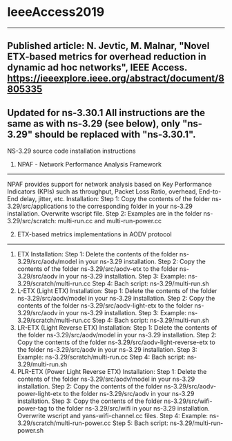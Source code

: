 # IeeeAccess2019
--------------------------------------------
Published article:
N. Jevtic, M. Malnar, "Novel ETX-based metrics for overhead reduction in dynamic ad hoc networks", IEEE Access.
https://ieeexplore.ieee.org/abstract/document/8805335
--------------------------------------------
Updated for ns-3.30.1
All instructions are the same as with ns-3.29 (see below), only "ns-3.29" should be replaced with "ns-3.30.1".
--------------------------------------------
NS-3.29 source code installation instructions

1. NPAF - Network Performance Analysis Framework
----------------------------------------------
NPAF provides support for network analysis based on Key Performance Indicators (KPIs) such as throughput, Packet Loss Ratio, overhead, End-to-End delay, jitter, etc.
Installation:
  Step 1: Copy the contents of the folder ns-3.29/src/applications to the corresponding folder in your ns-3.29 installation. Overwrite wscript file. 
  Step 2: Examples are in the folder ns-3.29/src/scratch: multi-run.cc and multi-run-power.cc

2. ETX-based metrics implementations in AODV protocol
--------------------------------------------------
1. ETX
  Installation:
  Step 1: Delete the contents of the folder ns-3.29/src/aodv/model in your ns-3.29 installation.
  Step 2: Copy the contents of the folder ns-3.29/src/aodv-etx to the folder ns-3.29/src/aodv in your ns-3.29 installation.
  Step 3: Example: ns-3.29/scratch/multi-run.cc
  Step 4: Bach script: ns-3.29/multi-run.sh
2. L-ETX (Light ETX)
  Installation:
  Step 1: Delete the contents of the folder ns-3.29/src/aodv/model in your ns-3.29 installation.
  Step 2: Copy the contents of the folder ns-3.29/src/aodv-light-etx to the folder ns-3.29/src/aodv in your ns-3.29 installation.
  Step 3: Example: ns-3.29/scratch/multi-run.cc
  Step 4: Bach script: ns-3.29/multi-run.sh
3. LR-ETX (Light Reverse ETX)
  Installation:
  Step 1: Delete the contents of the folder ns-3.29/src/aodv/model in your ns-3.29 installation.
  Step 2: Copy the contents of the folder ns-3.29/src/aodv-light-reverse-etx to the folder ns-3.29/src/aodv in your ns-3.29 installation.
  Step 3: Example: ns-3.29/scratch/multi-run.cc
  Step 4: Bach script: ns-3.29/multi-run.sh
4. PLR-ETX (Power Light Reverse ETX)
  Installation:
  Step 1: Delete the contents of the folder ns-3.29/src/aodv/model in your ns-3.29 installation.
  Step 2: Copy the contents of the folder ns-3.29/src/aodv-power-light-etx to the folder ns-3.29/src/aodv in your ns-3.29 installation.
  Step 3: Copy the contents of the folder ns-3.29/src/wifi-power-tag to the folder ns-3.29/src/wifi in your ns-3.29 installation.  Overwrite wscript and yans-wifi-channel.cc files.
  Step 4: Example: ns-3.29/scratch/multi-run-power.cc
  Step 5: Bach script: ns-3.29/multi-run-power.sh


